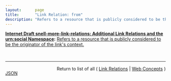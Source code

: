 ```yaml
---
layout:      page
title:       "Link Relation: from"
description: "Refers to a resource that is publicly considered to be the originator of the link's context."
---
```


**[Internet Draft snell-more-link-relations: Additional Link Relations and the urn:social Namespace](/specs/IETF/I-D/snell-more-link-relations "This specification defines a number of additional Link Relation Types that can used for a variety of purposes."):** [Refers to a resource that is publicly considered to be the originator of the link's context.](http://tools.ietf.org/html/draft-snell-more-link-relations#section-3 "Read documentation for Link Relation &#34;from&#34;")

<br/>
<hr/>

<p style="float : left"><a href="from.json" title="JSON representing this particular Web Concept value">JSON</a></p>
<p style="text-align: right">Return to list of all ( <a href="../link-relations">Link Relations</a> | <a href="../">Web Concepts</a> )</p>
